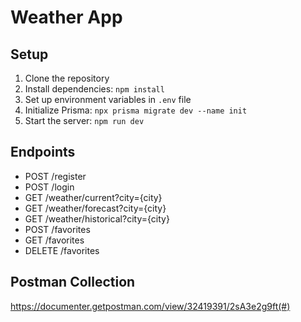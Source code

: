 # Weather App

## Setup

1. Clone the repository
2. Install dependencies: `npm install`
3. Set up environment variables in `.env` file
4. Initialize Prisma: `npx prisma migrate dev --name init`
5. Start the server: `npm run dev`

## Endpoints

- POST /register
- POST /login
- GET /weather/current?city={city}
- GET /weather/forecast?city={city}
- GET /weather/historical?city={city}
- POST /favorites
- GET /favorites
- DELETE /favorites

## Postman Collection

https://documenter.getpostman.com/view/32419391/2sA3e2g9ft(#)

